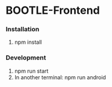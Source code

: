 # BOOTLE-Frontend

### Installation
1. npm install

### Development
1. npm run start
2. In another terminal: npm run android
